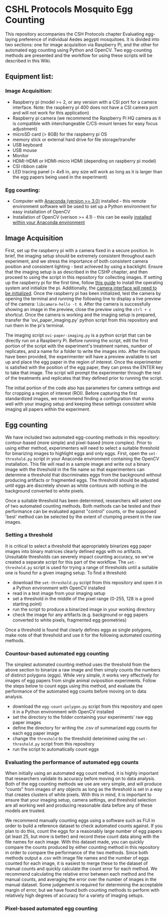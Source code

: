 # CSHL Protocols Mosquito Egg Counting
 
This repository accompanies the CSH Protocols chapter Evaluating egg-laying preference of individual Aedes aegypti mosquitoes. It is divided into two sections: one for image acquisition via Raspberry Pi, and the other for automated egg counting using Python and OpenCV. Two egg-counting methods are presented and the workflow for using these scripts will be described in this Wiki. 

## Equipment list:

### Image Acquisition: 
- Raspberry pi (model >= 2, or any version with a CSI port for a camera interface. Note: the raspberry pi 400 does not have a CSI camera port and will not work for this application)
- Raspberry pi camera (we recommend the Raspberry Pi HQ camera as it is compatible with interchangeable C/CS-mount lenses for easy focus adjustment)
- microSD card (> 8GB) for the raspberry pi OS
- memory stick or external hard drive for file storage/transfer
- USB keyboard
- USB mouse
- Monitor
- HDMI-HDMI or HDMI-micro HDMI (depending on raspberry pi model)
- CSI ribbon cable
- LED tracing panel (> 4x6 in, any size will work as long as it is larger than the egg papers being used in the experiment)

### Egg counting: 
- Computer with [Anaconda (version >= 3.0)](https://www.anaconda.com/) installed - this remote environment software will be used to set up a Python environment for easy installation of OpenCV
- Installation of OpenCV (verison >= 4.1) - this can be easily [installed within your Anaconda environment](https://anaconda.org/conda-forge/opencv)

## Image Acquisition

First, set up the raspberry pi with a camera fixed in a secure position. In brief, the imaging setup should be extremely consistent throughout each experiment, and we stress the importance of both consistent camera position and consistent lighting - best achieved by using a backlight. Ensure that the imaging setup is as described in the CSHP chapter, and then proceed to using the script in this repository for collecting images. If setting up the raspberry pi for the first time, follow [this guide](https://www.raspberrypi.com/documentation/computers/getting-started.html) to install the operating system and initialize the pi. Additionally, the [camera interface will need to be initialized](https://projects.raspberrypi.org/en/projects/getting-started-with-picamera). Once the raspberry pi has been initialized, test the camera by opening the terminal and running the following line to display a live preview of the camera: `libcamera-hello -t 0`. After the camera is successfully showing an image in the preview, close the preview using the `ctrl + c` shortcut. Once the camera is working and the imaging setup is prepared, transfer the 'ovi_paper_imaging.py' python script from this repository and run them in the pi's terminal. 

The imaging script `ovi-paper-imaging.py` is a python script that can be directly run on a Raspberry Pi. Before running the script, edit the first portion of the script with the experiment's treatment names, number of replicates, and a name for a folder to write the images into. After the inputs have been provided, the experimenter will have a preview available to set up and place the egg paper in the region of interest. Once the experimenter is satisfied with the position of the egg paper, they can press the ENTER key to take that image. The script will prompt the experimenter through the rest of the treatments and replicates that they defined prior to running the script.

The initial portion of the code also has parameters for camera settings and for cropping a region of interest (ROI). Before capturing the first standardized images, we recommend finding a configuration that works well with your imaging setup and keeping these settings consistent while imaging all papers within the experiment. 

## Egg counting 

We have included two automated egg-counting methods in this repository: contour-based (more simple) and pixel-based (more complex). Prior to using either method, experimenters will need to select a suitable threshold for binarizing images to highlight eggs and only eggs. First, open the `set-threshold.py` script in your Anaconda environment containing the OpenCV installation. This file will read in a sample image and write out a binary image with the threshold in the file name so that experimenters can determine a threshold that discriminates eggs from the background without producing artifacts or fragmented eggs. The threshold should be adjusted until eggs are discretely shown as white contours with nothing in the background converted to white pixels. 

Once a suitable threshold has been determined, researchers will select one of two automated counting methods. Both methods can be tested and their performance can be evaluated against "control" counts, or the supposed 'best' method can be selected by the extent of clumping present in the raw images. 

### Setting a threshold

It is critical to select a threshold that appropriately binarizes egg paper images into binary matrices clearly defined eggs with no artifacts. Unsuitable thresholds can severely impact counting accuracy, so we've created a separate script for this part of the workflow. The `set-threshold.py` script is used for trying a range of thresholds until a suitable one is found for a given imaging setup. To find a threshold:
- download the `set-threshold.py` script from this repository and open it in a Python environment with OpenCV installed
- read in a test image from your imaging setup
- set a threshold in the middle of the pixel range (0-255, 128 is a good starting point)
- run the script to produce a binarized image in your working directory
- check the image for any artifacts (e.g. background or egg papers converted to white pixels, fragmented egg geometries)

Once a threshold is found that clearly defines eggs as single polygons, make note of that threshold and use it for the following automated counting methods. 

### Countour-based automated egg counting 

The simplest automated counting method uses the threshold from the above section to binarize a raw image and then simply counts the numbers of distinct polygons (eggs). While very simple, it works very effectively for images of egg papers from single animal oviposition experiments. Follow the steps below to count eggs using this method, and evaluate the performance of the automated egg counts before moving on to data analysis. 

- download the `egg-count-polygon.py` script from this repository and open it in a Python environment with OpenCV installed
- set the directory to the folder containing your experiments' raw egg paper images
- define the directory for writing the .csv of summarized egg counts for each egg paper image
- change the `threshold` to the threshold deterimined using the `set-threshold.py` script from this repository
- run the script to automatically count eggs

### Evaluating the performance of automated egg counts 

When initially using an automated egg count method, it is highly important that researchers validate its accuracy before moving on to data analysis. Both of the egg counting methods we use are very simple, and will produce "counts" from images of any objects as long as the threshold is set in a way that creates clusters of white pixels. With this in mind, it is important to ensure that your imaging setup, camera settings, and threshold selection are all working well and producing reasonable data before any of these models are trusted. 

We recommend manually counting eggs using a software such as FIJI in order to build a reference dataset to check automated counts against. If you plan to do this, count the eggs for a reasonably large number of egg papers (at least 25, but more is better) and record these count data along with the file names for each image. With this dataset made, you can quickly compare the counts produced by either counting method in this repository in order to compare the performance of the two methods. Since both methods output a .csv with image file names and the number of eggs counted for each image, it is easiest to merge these to the dataset of manual counts and quickly calculate the count error for each method. We recommend calculating the relative error between each method and the manual counts, and averaging the error over the number of images in the manual dataset. Some judgement is required for determining the acceptable margin of error, but we have found both counting methods to perform with relatively high degrees of accuracy for a variety of imaging setups. 

### Pixel-based automated egg counting 




